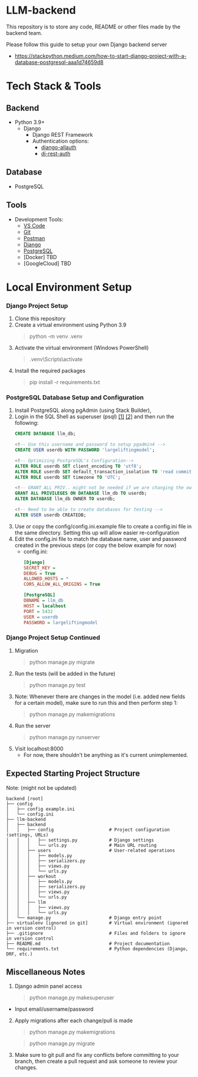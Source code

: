 # LLM-backend

This repository is to store any code, README or other files made by the backend team.

Please follow this guide to setup your own Django backend server 
- https://stackpython.medium.com/how-to-start-django-project-with-a-database-postgresql-aaa1d74659d8


# Tech Stack & Tools

## Backend
- Python 3.9+
    - Django
        - Django REST Framework
        - Authentication options:
            - [django-allauth](https://docs.allauth.org/en/dev/)
            - [dj-rest-auth](https://dj-rest-auth.readthedocs.io/en/latest/)
        


## Database
- PostgreSQL

## Tools
- Development Tools:
    - [VS Code](https://code.visualstudio.com/)
    - [Git](https://git-scm.com/)
    - [Postman](https://www.postman.com/) 
    - [Django](https://www.djangoproject.com/)
    - [PostgreSQL](https://www.postgresql.org/)
    - [Docker] TBD
    - [GoogleCloud] TBD


# Local Environment Setup
### Django Project Setup
1. Clone this repository
2. Create a virtual environment using Python 3.9
    > python -m venv .venv
3. Activate the virtual environment (Windows PowerShell)
    > .venv\Scripts\activate
4. Install the required packages
    > pip install -r requirements.txt


### PostgreSQL Database Setup and Configuration
1. Install PostgreSQL along pgAdmin (using Stack Builder),
2. Login in the SQL Shell as superuser (psql) [[1]](https://docs.djangoproject.com/en/4.2/ref/databases/#optimizing-postgresql-s-configuration) [[2]](https://djangocentral.com/using-postgresql-with-django/) and then run the following:
    ```sql
    CREATE DATABASE llm_db;

    <!-- Use this username and password to setup pgadmin4 -->
    CREATE USER userdb WITH PASSWORD 'largeliftingmodel';  

    <!-- Optimizing PostgreSQL's Configuration-->
    ALTER ROLE userdb SET client_encoding TO 'utf8';
    ALTER ROLE userdb SET default_transaction_isolation TO 'read committed';
    ALTER ROLE userdb SET timezone TO 'UTC';

    <!-- GRANT ALL PRIV.. might not be needed if we are changing the owner but I haven't checked -->
    GRANT ALL PRIVILEGES ON DATABASE llm_db TO userdb;
    ALTER DATABASE llm_db OWNER TO userdb;

    <!-- Need to be able to create databases for testing -->
    ALTER USER userdb CREATEDB;
    ```
3. Use or copy the config/config.ini.example file to create a config.ini file in the same directory. Setting this up will allow easier re-configuration
4. Edit the config.ini file to match the database name, user and password created in the previous steps (or copy the below example for now)
    - config.ini:
        ```ini
        [Django]
        SECRET_KEY = 
        DEBUG = True
        ALLOWED_HOSTS = *
        CORS_ALLOW_ALL_ORIGINS = True

        [PostgreSQL]
        DBNAME = llm_db
        HOST = localhost
        PORT = 5432
        USER = userdb
        PASSWORD = largeliftingmodel
        ```


### Django Project Setup Continued
1. Migration
    > python manage.py migrate
2. Run the tests (will be added in the future)
    > python manage.py test
3. Note: Whenever there are changes in the model (i.e. added new fields for a certain model), make sure to run this and then perform step 1:
    > python manage.py makemigrations
4. Run the server
    > python manage.py runserver
5. Visit localhost:8000
    - For now, there shouldn't be anything as it's current unimplemented.
 

## Expected Starting Project Structure

Note: (might not be updated)
```
backend [root]
├── config
│   ├── config example.ini
│   └── config.ini
├── llm-backend
│   ├── backend
│   │   ├── config                     # Project configuration (settings, URLs)
│   │   │   ├── settings.py            # Django settings
│   │   │   └── urls.py                # Main URL routing
│   │   ├── users                      # User-related operations
│   │   │   ├── models.py             
│   │   │   ├── serializers.py         
│   │   │   ├── views.py               
│   │   │   └── urls.py                
│   │   ├── workout                    
│   │   │   ├── models.py              
│   │   │   ├── serializers.py         
│   │   │   ├── views.py               
│   │   │   └── urls.py                
│   │   ├── llm                        
│   │   │   ├── views.py               
│   │   │   └── urls.py                
│   └── manage.py                      # Django entry point
├── virtualenv [ignored in git]        # Virtual environment (ignored in version control)
├── .gitignore                         # Files and folders to ignore in version control
├── README.md                          # Project documentation
└── requirements.txt                   # Python dependencies (Django, DRF, etc.)
```



## Miscellaneous Notes
1. Django admin panel access
    > python manage.py makesuperuser
- Input email/username/password
2. Apply migrations after each change/pull is made
    > python manage.py makemigrations

    > python manage.py migrate
3. Make sure to git pull and fix any conflicts before committing to your branch, then
    create a pull request and ask someone to review your changes.